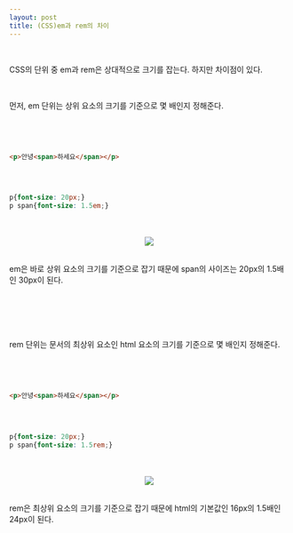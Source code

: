 ```yaml
---
layout: post
title: (CSS)em과 rem의 차이
---
```


<br>

CSS의 단위 중 em과 rem은 상대적으로 크기를 잡는다. 하지만 차이점이 있다. 

<br>

먼저, em 단위는 상위 요소의 크기를 기준으로 몇 배인지 정해준다. 

<br>
<br>
        
``` html

<p>안녕<span>하세요</span></p> 

```
<br>

``` css

p{font-size: 20px;}
p span{font-size: 1.5em;}

```
<br>
<br>
<center><img src="https://hyeyeong1011.github.io/img/em.png"></center>
<br>

em은 바로 상위 요소의 크기를 기준으로 잡기 때문에 span의 사이즈는 20px의 1.5배인 30px이 된다.  

<br>
<br>

<br>
<br>

rem 단위는 문서의 최상위 요소인 html 요소의 크기를 기준으로 몇 배인지 정해준다. 

<br>
<br>
        
``` html

<p>안녕<span>하세요</span></p> 

```
<br>

``` css

p{font-size: 20px;}
p span{font-size: 1.5rem;}

```
<br>
<br>
<center><img src="https://hyeyeong1011.github.io/img/rem.png"></center>
<br>

rem은 최상위 요소의 크기를 기준으로 잡기 때문에 html의 기본값인 16px의 1.5배인 24px이 된다.  





<br>

